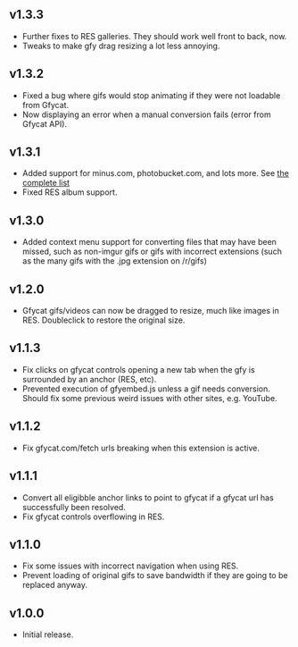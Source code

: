 v1.3.3
------
* Further fixes to RES galleries. They should work well front to back, now.
* Tweaks to make gfy drag resizing a lot less annoying.

v1.3.2
------
* Fixed a bug where gifs would stop animating if they were not loadable from Gfycat.
* Now displaying an error when a manual conversion fails (error from Gfycat API).

v1.3.1
------
* Added support for minus.com, photobucket.com, and lots more. See 
  [the complete list](https://github.com/STRML/Imgur-to-Gfycat/blob/e39509b64358514c554e1c49f22c9ce75c02d782/Source/imgur-to-gfycat.js#L12)
* Fixed RES album support.

v1.3.0
------
* Added context menu support for converting files that may have been missed, such as non-imgur gifs or
  gifs with incorrect extensions (such as the many gifs with the .jpg extension on /r/gifs)

v1.2.0
------
* Gfycat gifs/videos can now be dragged to resize, much like images in RES.
  Doubleclick to restore the original size.

v1.1.3
------
* Fix clicks on gfycat controls opening a new tab when the gfy is surrounded by an anchor (RES, etc).
* Prevented execution of gfyembed.js unless a gif needs conversion. Should fix some previous weird issues with
  other sites, e.g. YouTube.

v1.1.2
------
* Fix gfycat.com/fetch urls breaking when this extension is active.

v1.1.1
------
* Convert all eligibble anchor links to point to gfycat if a gfycat url has successfully been resolved.
* Fix gfycat controls overflowing in RES.

v1.1.0
------
* Fix some issues with incorrect navigation when using RES.
* Prevent loading of original gifs to save bandwidth if they are going to be replaced anyway.

v1.0.0
------
* Initial release.
